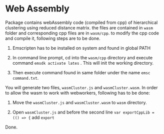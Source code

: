 # Web Assembly

Package contains webAssembly code (compiled from cpp) of hierarchical clustering using reduced distance matrix.
the files are contained in ```wasm``` folder and corresponding cpp files are in ```wasm/cpp```. to modify the cpp code and compile it, following steps are to be done. 

1. Emscripten has to be installed on system and found in global PATH

2. In command line prompt, cd into the ```wasm/cpp``` directory and execute command ```emsdk activate lates``` .  This will init the working directory.

3. Then execute command found in same folder under the name ```emsc command.txt```.

You will generate two files, ```wasmCluster.js``` and ```wasmCluster.wasm```. In order to allow the wasm to work with webworkers, following has to be done:

1. Move the ```wasmCluster.js``` and ```wasmCluster.wasm``` to ```wasm``` directory.

2. Open ```wasmCluster.js``` and before the second line ```var exportCppLib = (() => {``` add ```export```

Done.
